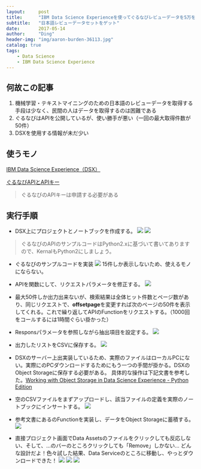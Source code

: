 ```yaml
---
layout:     post
title:      "IBM Data Science Experienceを使ってぐるなびレビューデータを5万を取得する"
subtitle:   "日本語レビューデータセットをゲット"
date:       2017-05-14
author:     "Ding"
header-img: "img/aaron-burden-36113.jpg"
catalog: true
tags:
    - Data Science
    - IBM Data Science Experience
---
```


## 何故この記事

1. 機械学習・テキストマイニングのための日本語のレビューデータを取得する手段は少なく、民間の人はデータを取得するのは困難である
2. ぐるなびはAPIを公開しているが、使い勝手が悪い（一回の最大取得件数が50件）
2. DSXを使用する情報が未だ少い

## 使うモノ
[IBM Data Science Experience（DSX）](https://apsportal.ibm.com/analytics)

[ぐるなびAPIとAPIキー](http://api.gnavi.co.jp/api/manual/photosearch/)
> ぐるなびのAPIキーは申請する必要がある

## 実行手順
- DSX上にプロジェクトとノートブックを作成する。
![](https://farm5.staticflickr.com/4181/34520350641_d0811f77da_o.png) 
![](https://farm5.staticflickr.com/4194/34520353421_d2a0d82e02_o.png)
> ぐるなびのAPIのサンプルコードはPython2.xに基づいて書いてありますので、KernalもPython2にしましょう。

- ぐるなびのサンプルコードを実装
![](https://farm5.staticflickr.com/4172/34265881510_edc0e11d22_o.jpg)
15件しか表示しないため、使えるモノにならない。

- APIを関数にして、リクエストパラメータを修正する。
![](https://farm5.staticflickr.com/4167/34265937390_71bc58bf62_o.jpg)

- 最大50件しか出力出来ないが、検索結果は全体ヒット件数とページ数があり、同じリクエストで、**offsetpage**を変更すれば次のページの50件を表示してくれる。これで繰り返してAPIのFunctionをリクエストする。（1000回をコールするには1時間ぐらい掛かった）
- Responsパラメータを参照しながら抽出項目を設定する。
![](https://farm5.staticflickr.com/4175/34489343042_dc98cff3bc_o.jpg)
 - 出力したリストをCSVに保存する。
![](https://farm5.staticflickr.com/4163/34651521445_0fb4552c79_o.jpg)
- DSXのサーバー上出実装しているため、実際のファイルはローカルPCにない。実際にのPCダウンロードするためにもう一つの手間が掛かる。DSXのObject Storageに保存する必要がある。
具体的な操作は下記文書を参考した。[Working with Object Storage in Data Science Experience - Python Edition](https://datascience.ibm.com/blog/working-with-object-storage-in-data-science-experience-python-edition/)
- 空のCSVファイルをまずアップロードし、該当ファイルの定義を実際のノートブックにインサートする。
![](https://farm5.staticflickr.com/4155/34651642495_d112834529_o.jpg)
- 参考文書にあるのFunctionを実装し、データをObject Storageに蓄積する。
![](https://farm5.staticflickr.com/4170/34489588972_fc58d22dc9_o.jpg)
- 直接プロジェクト画面でData Assetsのファイルをクリックしても反応しない、そして、…のバーのところクリックしても「Remove」しかない… どんな設計だよ！色々試した結果、Data Serviceのところに移動し、やっとダウンロードできた！
![](https://farm5.staticflickr.com/4179/33842104143_ba560eb855_o.jpg)
![](https://farm5.staticflickr.com/4167/33808955164_ba47c791d3_o.jpg)
![](https://farm5.staticflickr.com/4188/33842063783_1891a29ece_o.jpg)

